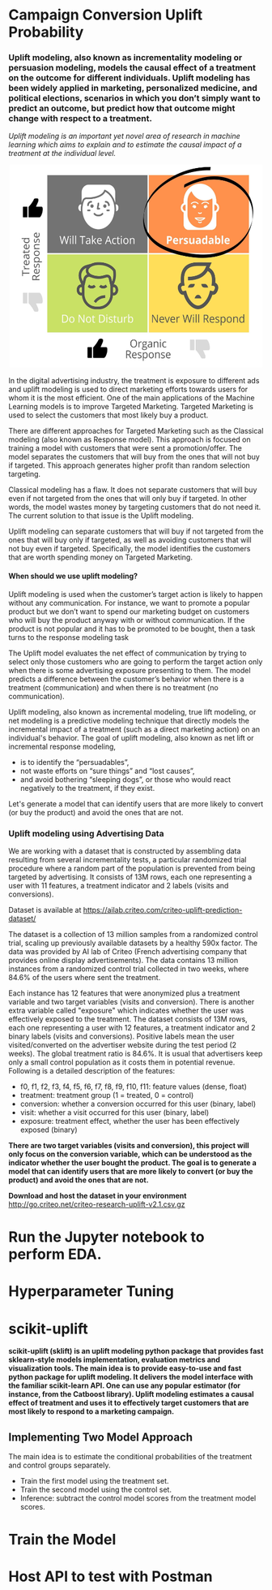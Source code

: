 # Campaign Conversion Uplift Probability

### Uplift modeling, also known as incrementality modeling or persuasion modeling, models the causal effect of a treatment on the outcome for different individuals. Uplift modeling has been widely applied in marketing, personalized medicine, and political elections, scenarios in which you don’t simply want to predict an outcome, but predict how that outcome might change with respect to a treatment.

*Uplift modeling is an important yet novel area of research in machine learning which aims to explain and to estimate the causal impact of a treatment at the individual level.*
<p align="center">
  <img src="/uplift-treatmentvsresponse.jpg" width="500" height="400">
 </p>

In the digital advertising industry, the treatment is exposure to different ads and uplift modeling is used to direct marketing efforts towards users for whom it is the most efficient. One of the main applications of the Machine Learning models is to improve Targeted Marketing. Targeted Marketing is used to select the customers that most likely buy a product.

There are different approaches for Targeted Marketing such as the Classical modeling (also known as Response model). This approach is focused on training a model with customers that were sent a promotion/offer. The model separates the customers that will buy from the ones that will not buy if targeted. This approach generates higher profit than random selection targeting.

Classical modeling has a flaw. It does not separate customers that will buy even if not targeted from the ones that will only buy if targeted. In other words, the model wastes money by targeting customers that do not need it. The current solution to that issue is the Uplift modeling.

Uplift modeling can separate customers that will buy if not targeted from the ones that will buy only if targeted, as well as avoiding customers that will not buy even if targeted. Specifically, the model identifies the customers that are worth spending money on Targeted Marketing.

#### When should we use uplift modeling?
Uplift modeling is used when the customer’s target action is likely to happen without any communication. For instance, we want to promote a popular product but we don’t want to spend our marketing budget on customers who will buy the product anyway with or without communication. If the product is not popular and it has to be promoted to be bought, then a task turns to the response modeling task

The Uplift model evaluates the net effect of communication by trying to select only those customers who are going to perform the target action only when there is some advertising exposure presenting to them. The model predicts a difference between the customer’s behavior when there is a treatment (communication) and when there is no treatment (no communication).

Uplift modeling, also known as incremental modeling, true lift modeling, or net modeling is a predictive modeling technique that directly models the incremental impact of a treatment (such as a direct marketing action) on an individual's behavior.
The goal of uplift modeling, also known as net lift or incremental response modeling,
- is to identify the “persuadables”,
- not waste efforts on “sure things” and “lost causes”,
- and avoid bothering “sleeping dogs”, or those who would react negatively to the treatment, if they exist.

Let's generate a model that can identify users that are more likely to convert (or buy the product) and avoid the ones that are not.

### Uplift modeling using Advertising Data
We are working with a dataset that is constructed by assembling data resulting from several incrementality tests, a particular randomized trial procedure where a random part of the population is prevented from being targeted by advertising. It consists of 13M rows, each one representing a user with 11 features, a treatment indicator and 2 labels (visits and conversions).

Dataset is available at https://ailab.criteo.com/criteo-uplift-prediction-dataset/

The dataset is a collection of 13 million samples from a randomized control trial, scaling up previously available datasets by a healthy 590x factor.
The data was provided by AI lab of Criteo (French advertising company that provides online display advertisements). The data contains 13 million instances from a randomized control trial collected in two weeks, where 84.6% of the users where sent the treatment.

Each instance has 12 features that were anonymized plus a treatment variable and two target variables (visits and conversion). There is another extra variable called "exposure" which indicates whether the user was effectively exposed to the treatment. The dataset consists of 13M rows, each one representing a user with 12 features, a treatment indicator and 2 binary labels (visits and conversions). Positive labels mean the user visited/converted on the advertiser website during the test period (2 weeks). The global treatment ratio is 84.6%. It is usual that advertisers keep only a small control population as it costs them in potential revenue. Following is a detailed description of the features:

- f0, f1, f2, f3, f4, f5, f6, f7, f8, f9, f10, f11: feature values (dense, float)
- treatment: treatment group (1 = treated, 0 = control)
- conversion: whether a conversion occurred for this user (binary, label)
- visit: whether a visit occurred for this user (binary, label)
- exposure: treatment effect, whether the user has been effectively exposed (binary)

**There are two target variables (visits and conversion), this project will only focus on the conversion variable, which can be understood as the indicator whether the user bought the product.
The goal is to generate a model that can identify users that are more likely to convert (or buy the product) and avoid the ones that are not.**


**Download and host the dataset in your environment** http://go.criteo.net/criteo-research-uplift-v2.1.csv.gz

# Run the Jupyter notebook to perform EDA.

# Hyperparameter Tuning

# scikit-uplift

**scikit-uplift (sklift) is an uplift modeling python package that provides fast sklearn-style models implementation, evaluation metrics and visualization tools.
The main idea is to provide easy-to-use and fast python package for uplift modeling. It delivers the model interface with the familiar scikit-learn API. One can use any popular estimator (for instance, from the Catboost library).
Uplift modeling estimates a causal effect of treatment and uses it to effectively target customers that are most likely to respond to a marketing campaign.**

## Implementing Two Model Approach
The main idea is to estimate the conditional probabilities of the treatment and control groups separately.
- Train the first model using the treatment set.
- Train the second model using the control set.
- Inference: subtract the control model scores from the treatment model scores.

# Train the Model

# Host API to test with Postman

